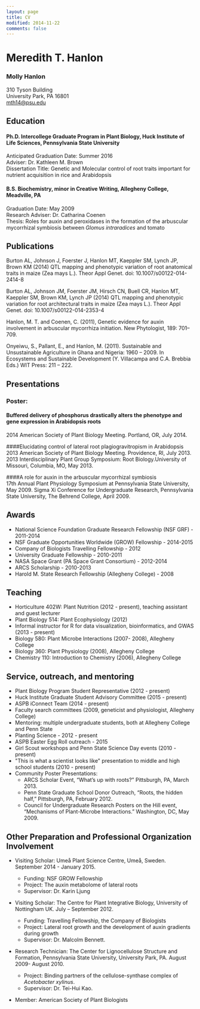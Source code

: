 ```yaml
---
layout: page
title: CV
modified: 2014-11-22
comments: false
---
```


# Meredith T. Hanlon  

### Molly Hanlon

310 Tyson Building  
University Park, PA 16801  
mth14@psu.edu

## Education  

#### Ph.D. Intercollege Graduate Program in Plant Biology, Huck Institute of Life Sciences, Pennsylvania State University  
Anticipated Graduation Date: Summer 2016  
Adviser: Dr. Kathleen M. Brown  
Dissertation Title: Genetic and Molecular control of root traits important for nutrient acquisition in rice and Arabidopsis  

#### B.S. Biochemistry, minor in Creative Writing, Allegheny College, Meadville, PA
Graduation Date: May 2009  
Research Adviser: Dr. Catharina Coenen  
Thesis: Roles for auxin and peroxidases in the formation of the arbuscular mycorrhizal symbiosis between *Glomus intraradices* and tomato  

## Publications

Burton AL, Johnson J, Foerster J, Hanlon MT, Kaeppler SM, Lynch JP, Brown KM (2014) QTL mapping and phenotypic variation of root anatomical traits in maize (Zea mays L.). Theor Appl Genet. doi: 10.1007/s00122-014-2414-8

Burton AL, Johnson JM, Foerster JM, Hirsch CN, Buell CR, Hanlon MT, Kaeppler SM, Brown KM, Lynch JP (2014) QTL mapping and phenotypic variation for root architectural traits in maize (Zea mays L.). Theor Appl Genet. doi: 10.1007/s00122-014-2353-4

Hanlon, M. T. and Coenen, C. (2011), Genetic evidence for auxin involvement in arbuscular mycorrhiza initiation. New Phytologist, 189: 701–709. 

Onyeiwu, S., Pallant, E., and Hanlon, M. (2011). Sustainable and Unsustainable Agriculture in Ghana and Nigeria: 1960 – 2009. In Ecosystems and Sustainable Development (Y. Villacampa and C.A. Brebbia Eds.) WIT Press: 211 – 222.

## Presentations  

### Poster:

#### Buffered delivery of phosphorus drastically alters the phenotype and gene expression in Arabidopsis roots  
2014 American Society of Plant Biology Meeting. Portland, OR, July 2014.  
 
####Elucidating control of lateral root plagiogravitropism in Arabidopsis  
2013 American Society of Plant Biology Meeting. Providence, RI, July 2013.  
2013 Interdisciplinary Plant Group Symposium: Root Biology.University of Missouri, Columbia, MO, May 2013.  

####A role for auxin in the arbuscular mycorrhizal symbiosis  
17th Annual Plant Physiology Symposium at Pennsylvania State University, May 2009. 
Sigma Xi Conference for Undergraduate Research, Pennsylvania State University, The Behrend College, April 2009.  


## Awards  
- National Science Foundation Graduate Research Fellowship (NSF GRF) - 2011-2014
- NSF Graduate Opportunities Worldwide (GROW) Fellowship - 2014-2015
- Company of Biologists Travelling Fellowship - 2012
- University Graduate Fellowship - 2010-2011
- NASA Space Grant (PA Space Grant Consortium) - 2012-2014
- ARCS Scholarship - 2010-2013 
- Harold M. State Research Fellowship (Allegheny College) - 2008

## Teaching  
- Horticulture 402W: Plant Nutrition (2012 - present), teaching assistant and guest lecturer
- Plant Biology 514: Plant Ecophysiology (2012)
- Informal instructor for R for data visualization, bioinformatics, and GWAS (2013 - present)
- Biology 580: Plant Microbe Interactions (2007- 2008), Allegheny College
- Biology 360: Plant Physiology (2008), Allegheny College
- Chemistry 110: Introduction to Chemistry (2006), Allegheny College

## Service, outreach, and mentoring
- Plant Biology Program Student Representative (2012 - present)
- Huck Institute Graduate Student Advisory Committee (2015 - present)
- ASPB iConnect Team (2014 - present)
- Faculty search committees (2009, geneticist and physiologist, Allegheny College)
- Mentoring: multiple undergraduate students, both at Allegheny College and Penn State
- Planting Science - 2012 - present
- ASPB Easter Egg Roll outreach - 2015
- Girl Scout workshops and Penn State Science Day events (2010 - present)
- "This is what a scientist looks like" presentation to middle and high school students (2010 - present)
- Community Poster Presentations:
	- ARCS Scholar Event, “What’s up with roots?” Pittsburgh, PA, March 2013.
	- Penn State Graduate School Donor Outreach, “Roots, the hidden half,” Pittsburgh, PA, February 2012.
	- Council for Undergraduate Research Posters on the Hill event, “Mechanisms of Plant-Microbe Interactions.” Washington, DC, May 2009.

## Other Preparation and Professional Organization Involvement
- Visiting Scholar: Ume&aring; Plant Science Centre, Ume&aring;, Sweden. September 2014 - January 2015.
	- Funding: NSF GROW Fellowship
	- Project: The auxin metabolome of lateral roots
	- Supervisor: Dr. Karin Ljung

- Visiting Scholar: The Centre for Plant Integrative Biology, University of Nottingham UK.  July – September 2012.
	- Funding: Travelling Fellowship, the Company of Biologists
	- Project: Lateral root growth and the development of auxin gradients during growth
	- Supervisor: Dr. Malcolm Bennett.  

- Research Technician: The Center for Lignocellulose Structure and Formation, Pennsylvania State University, University Park, PA. August 2009- August 2010.
	- Project: Binding partners of the cellulose-synthase complex of *Acetobacter xylinus*.
	- Supervisor: Dr. Tei-Hui Kao.
	
- Member: American Society of Plant Biologists
